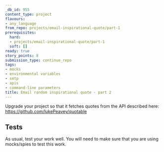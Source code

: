 ```yaml
---
_db_id: 955
content_type: project
flavours:
- any_language
from_repo: projects/email-inspirational-quote/part-1
prerequisites:
  hard:
  - projects/email-inspirational-quote/part-1
  soft: []
ready: true
story_points: 8
submission_type: continue_repo
tags:
- mocks
- environmental variables
- smtp
- apis
- command-line parameters
title: Email random inspirational quote - part 2
---
```


Upgrade your project so that it fetches quotes from the API described here: 
https://github.com/lukePeavey/quotable

## Tests

As usual, test your work well. You will need to make sure that you are using mocks/spies to test this work.
